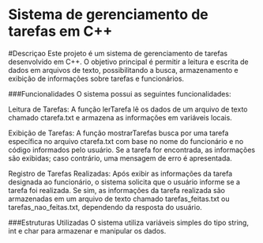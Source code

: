 # Sistema de gerenciamento de tarefas em C++

#Descriçao
Este projeto é um sistema de gerenciamento de tarefas desenvolvido em C++. 
O objetivo principal é permitir a leitura e escrita de dados em arquivos de texto, possibilitando a busca, armazenamento e exibição de informações sobre tarefas e funcionários.


###Funcionalidades
O sistema possui as seguintes funcionalidades:

Leitura de Tarefas: A função lerTarefa lê os dados de um arquivo de texto chamado ctarefa.txt e armazena as informações em variáveis locais.

Exibição de Tarefas: A função mostrarTarefas busca por uma tarefa específica no arquivo ctarefa.txt com base no nome do funcionário e no código informados pelo usuário. Se a tarefa for encontrada, as informações são exibidas; caso contrário, uma mensagem de erro é apresentada.

Registro de Tarefas Realizadas: Após exibir as informações da tarefa designada ao funcionário, o sistema solicita que o usuário informe se a tarefa foi realizada. Se sim, as informações da tarefa realizada são armazenadas em um arquivo de texto chamado tarefas_feitas.txt ou tarefas_nao_feitas.txt, dependendo da resposta do usuário.



###Estruturas Utilizadas
O sistema utiliza variáveis simples do tipo string, int e char para armazenar e manipular os dados.
